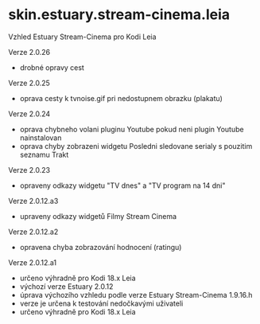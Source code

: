 # skin.estuary.stream-cinema.leia
Vzhled Estuary Stream-Cinema pro Kodi Leia

Verze 2.0.26
- drobné opravy cest

Verze 2.0.25
- oprava cesty k tvnoise.gif pri nedostupnem obrazku (plakatu)

Verze 2.0.24
- oprava chybneho volani pluginu Youtube pokud neni plugin Youtube nainstalovan
- oprava chyby zobrazeni widgetu Posledni sledovane serialy s pouzitim seznamu Trakt

Verze 2.0.23
- opraveny odkazy widgetu "TV dnes" a "TV program na 14 dni"

Verze 2.0.12.a3
- upraveny odkazy widgetů Filmy Stream Cinema

Verze 2.0.12.a2
- opravena chyba zobrazování hodnocení (ratingu)

Verze 2.0.12.a1
- určeno výhradně pro Kodi 18.x Leia
- výchozí verze Estuary 2.0.12
- úprava výchozího vzhledu podle verze Estuary Stream-Cinema 1.9.16.h
- verze je určena k testování nedočkavými uživateli
- určeno výhradně pro Kodi 18.x Leia
